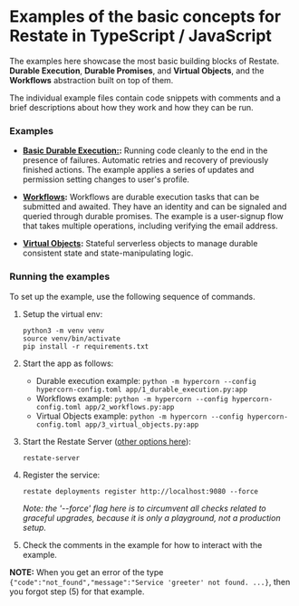 # Examples of the basic concepts for Restate in TypeScript / JavaScript

The examples here showcase the most basic building blocks of Restate. **Durable Execution**,
**Durable Promises**, and **Virtual Objects**, and the **Workflows** abstraction built on top
of them.

The individual example files contain code snippets with comments and a brief descriptions
about how they work and how they can be run.  

### Examples

* **[Basic Durable Execution:](app/1_durable_execution.py):** Running code cleanly
  to the end in the presence of failures. Automatic retries and recovery of previously
  finished actions. The example applies a series of updates and permission setting changes
  to user's profile.

* **[Workflows](app/2_workflows.py):** Workflows are durable execution tasks that can
  be submitted and awaited. They have an identity and can be signaled and queried
  through durable promises. The example is a user-signup flow that takes multiple
  operations, including verifying the email address. 

* **[Virtual Objects](app/3_virtual_objects.py):** Stateful serverless objects
  to manage durable consistent state and state-manipulating logic.

### Running the examples

To set up the example, use the following sequence of commands.

1. Setup the virtual env:
    ```shell
    python3 -m venv venv
    source venv/bin/activate
    pip install -r requirements.txt
    ```

3. Start the app as follows:
   - Durable execution example: `python -m hypercorn --config hypercorn-config.toml app/1_durable_execution.py:app`
   - Workflows example: `python -m hypercorn --config hypercorn-config.toml app/2_workflows.py:app`
   - Virtual Objects example: `python -m hypercorn --config hypercorn-config.toml app/3_virtual_objects.py:app`

4. Start the Restate Server ([other options here](https://docs.restate.dev/develop/local_dev)):
    ```shell
    restate-server
    ```

5. Register the service:
    ```shell
    restate deployments register http://localhost:9080 --force
    ```
    _Note: the '--force' flag here is to circumvent all checks related to graceful upgrades, because it is only a playground, not a production setup._

6. Check the comments in the example for how to interact with the example.

**NOTE:** When you get an error of the type `{"code":"not_found","message":"Service 'greeter' not found. ...}`, then you forgot step (5) for that example.
